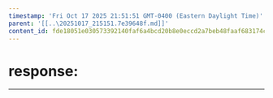 ```yaml
---
timestamp: 'Fri Oct 17 2025 21:51:51 GMT-0400 (Eastern Daylight Time)'
parent: '[[..\20251017_215151.7e39648f.md]]'
content_id: fde18051e030573392140faf6a4bcd20b8e0eccd2a7beb48faaf683174c5936a
---
```


# response:

***

